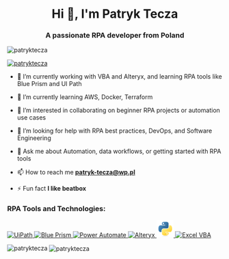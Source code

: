 <h1 align="center">Hi 👋, I'm Patryk Tecza</h1>
<h3 align="center">A passionate RPA developer from Poland</h3>

<p align="left"> <img src="https://komarev.com/ghpvc/?username=patryktecza&label=Profile%20views&color=0e75b6&style=flat" alt="patryktecza" /> </p>

<p align="left"> <a href="https://github.com/ryo-ma/github-profile-trophy"><img src="https://github-profile-trophy.vercel.app/?username=patryktecza" alt="patryktecza" /></a> </p>

- 🔭 I’m currently working with VBA and Alteryx, and learning RPA tools like Blue Prism and UI Path

- 🌱 I’m currently learning AWS, Docker, Terraform

- 🤖 I’m interested in collaborating on beginner RPA projects or automation use cases

- 🤝 I’m looking for help with RPA best practices, DevOps, and Software Engineering

- 💬 Ask me about Automation, data workflows, or getting started with RPA tools

- 📫 How to reach me **patryk-tecza@wp.pl**

- ⚡ Fun fact **I like beatbox**

<h3 align="left">RPA Tools and Technologies:</h3>
<p align="left">
  <a href="https://www.uipath.com/" target="_blank" rel="noreferrer">
    <img src="https://raw.githubusercontent.com/mukulkhattar/img-repo/main/logos/uipath.png" alt="UiPath" width="40" height="40"/>
  </a>
  <a href="https://www.blueprism.com/" target="_blank" rel="noreferrer">
    <img src="https://raw.githubusercontent.com/mukulkhattar/img-repo/main/logos/blueprism.png" alt="Blue Prism" width="40" height="40"/>
  </a>
  <a href="https://powerautomate.microsoft.com/" target="_blank" rel="noreferrer">
    <img src="https://raw.githubusercontent.com/mukulkhattar/img-repo/main/logos/powerautomate.png" alt="Power Automate" width="40" height="40"/>
  </a>
  <a href="https://www.alteryx.com/" target="_blank" rel="noreferrer">
    <img src="https://raw.githubusercontent.com/mukulkhattar/img-repo/main/logos/alteryx.png" alt="Alteryx" width="40" height="40"/>
  </a>
  <a href="https://www.python.org/" target="_blank" rel="noreferrer">
    <img src="https://raw.githubusercontent.com/devicons/devicon/master/icons/python/python-original.svg" alt="Python" width="40" height="40"/>
  </a>
  <a href="https://www.microsoft.com/en-us/microsoft-365/excel" target="_blank" rel="noreferrer">
    <img src="https://raw.githubusercontent.com/mukulkhattar/img-repo/main/logos/excel.png" alt="Excel VBA" width="40" height="40"/>
  </a>
</p>

<p><img align="left" src="https://github-readme-stats.vercel.app/api/top-langs?username=patryktecza&show_icons=true&locale=en&layout=compact" alt="patryktecza" /></p>

<p>&nbsp;<img align="center" src="https://github-readme-stats.vercel.app/api?username=patryktecza&show_icons=true&locale=en" alt="patryktecza" /></p>
